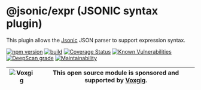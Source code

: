# @jsonic/expr (JSONIC syntax plugin)

This plugin allows the [Jsonic](https://jsonic.senecajs.org) JSON
parser to support expression syntax.


[![npm version](https://img.shields.io/npm/v/@jsonic/expr.svg)](https://npmjs.com/package/@jsonic/expr)
[![build](https://github.com/jsonicjs/expr/actions/workflows/build.yml/badge.svg)](https://github.com/jsonicjs/expr/actions/workflows/build.yml)
[![Coverage Status](https://coveralls.io/repos/github/jsonicjs/expr/badge.svg?branch=main)](https://coveralls.io/github/jsonicjs/expr?branch=main)
[![Known Vulnerabilities](https://snyk.io/test/github/jsonicjs/expr/badge.svg)](https://snyk.io/test/github/jsonicjs/expr)
[![DeepScan grade](https://deepscan.io/api/teams/5016/projects/22469/branches/663909/badge/grade.svg)](https://deepscan.io/dashboard#view=project&tid=5016&pid=22469&bid=663909)
[![Maintainability](https://api.codeclimate.com/v1/badges/d44aad76c5a355d01f30/maintainability)](https://codeclimate.com/github/jsonicjs/expr/maintainability)

| ![Voxgig](https://www.voxgig.com/res/img/vgt01r.png) | This open source module is sponsored and supported by [Voxgig](https://www.voxgig.com). |
| ---------------------------------------------------- | --------------------------------------------------------------------------------------- |





